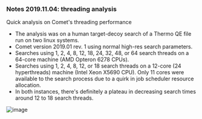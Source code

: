 ### Notes 2019.11.04:  threading analysis

Quick analysis on Comet's threading performance

- The analysis was on a human target-decoy search of a Thermo QE file run on
two linux systems.
- Comet version 2019.01 rev. 1 using normal high-res search parameters.
- Searches using 1, 2, 4, 8, 12, 18, 24, 32, 48, or 64 search threads on a
64-core machine (AMD Opteron 6278 CPUs).
- Searches using 1, 2, 4, 8, 12, or 18 search threads on a 12-core (24
hyperthreads) machine (Intel Xeon X5690 CPU).  Only 11 cores were
available to the search process due to a quirk in job scheduler resource
allocation.
- In both instances, there's definitely a plateau in decreasing search times
around 12 to 18 search threads.

![image](/Comet/notes/20191104_threading.png)

